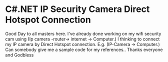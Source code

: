 
# C#.NET IP Security Camera Direct Hotspot Connection

Good Day to all masters here.
I've already done working on my wifi security cam using
(Ip camera -router-> internet -> Computer.)
I thinking to connect my IP camera by Direct Hotspot connection. E.g.
(IP-Camera -> Computer.)
Can somebody give me a sample code for my references..
Thanks everyone and Godbless

        